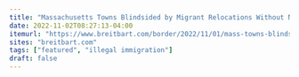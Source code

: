 ```yaml
---
title: "Massachusetts Towns Blindsided by Migrant Relocations Without Notice from State"
date: 2022-11-02T08:27:13-04:00
itemurl: "https://www.breitbart.com/border/2022/11/01/mass-towns-blindsighted-by-migrant-relocations-without-notice-from-state/"
sites: "breitbart.com"
tags: ["featured", "illegal immigration"]
draft: false
---
```


